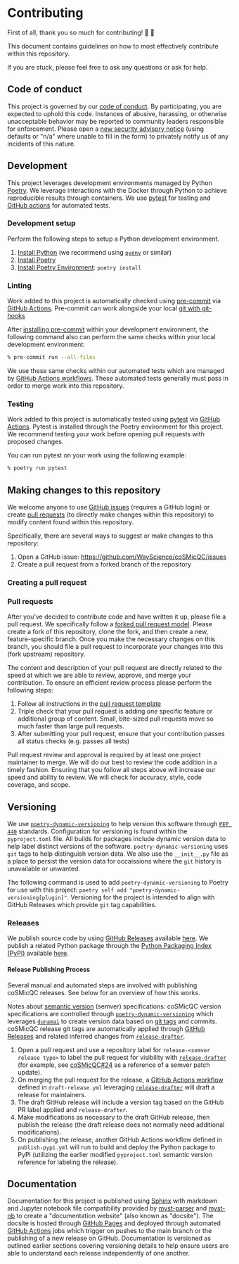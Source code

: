 # Contributing

First of all, thank you so much for contributing! 🎉 💯

This document contains guidelines on how to most effectively contribute within this repository.

If you are stuck, please feel free to ask any questions or ask for help.

## Code of conduct

This project is governed by our [code of conduct](code_of_conduct.md). By participating, you are expected to uphold this code.
Instances of abusive, harassing, or otherwise unacceptable behavior may be
reported to community leaders responsible for enforcement.
Please open a [new security advisory notice](https://github.com/WayScience/coSMicQC/security/advisories/new) (using defaults or "n/a" where unable to fill in the form) to privately notify us of any incidents of this nature.

## Development

This project leverages development environments managed by Python [Poetry](https://python-poetry.org/).
We leverage interactions with the Docker through Python to achieve reproducible results through containers.
We use [pytest](https://docs.pytest.org/) for testing and [GitHub actions](https://docs.github.com/en/actions) for automated tests.

### Development setup

Perform the following steps to setup a Python development environment.

1. [Install Python](https://www.python.org/downloads/) (we recommend using [`pyenv`](https://github.com/pyenv/pyenv) or similar)
1. [Install Poetry](https://python-poetry.org/docs/#installation)
1. [Install Poetry Environment](https://python-poetry.org/docs/basic-usage/#installing-dependencies): `poetry install`

### Linting

Work added to this project is automatically checked using [pre-commit](https://pre-commit.com/) via [GitHub Actions](https://docs.github.com/en/actions).
Pre-commit can work alongside your local [git with git-hooks](https://pre-commit.com/index.html#3-install-the-git-hook-scripts)

After [installing pre-commit](https://pre-commit.com/#installation) within your development environment, the following command also can perform the same checks within your local development environment:

```sh
% pre-commit run --all-files
```

We use these same checks within our automated tests which are managed by [GitHub Actions workflows](https://docs.github.com/en/actions/using-workflows).
These automated tests generally must pass in order to merge work into this repository.

### Testing

Work added to this project is automatically tested using [pytest](https://docs.pytest.org/) via [GitHub Actions](https://docs.github.com/en/actions).
Pytest is installed through the Poetry environment for this project.
We recommend testing your work before opening pull requests with proposed changes.

You can run pytest on your work using the following example:

```sh
% poetry run pytest
```

## Making changes to this repository

We welcome anyone to use [GitHub issues](https://docs.github.com/en/issues/tracking-your-work-with-issues/about-issues) (requires a GitHub login) or create [pull requests](https://docs.github.com/en/pull-requests/collaborating-with-pull-requests/proposing-changes-to-your-work-with-pull-requests/about-pull-requests) (to directly make changes within this repository) to modify content found within this repository.

Specifically, there are several ways to suggest or make changes to this repository:

1. Open a GitHub issue: https://github.com/WayScience/coSMicQC/issues
1. Create a pull request from a forked branch of the repository

### Creating a pull request

### Pull requests

After you’ve decided to contribute code and have written it up, please file a pull request.
We specifically follow a [forked pull request model](https://docs.github.com/en/github/collaborating-with-issues-and-pull-requests/creating-a-pull-request-from-a-fork).
Please create a fork of this repository, clone the fork, and then create a new, feature-specific branch.
Once you make the necessary changes on this branch, you should file a pull request to incorporate your changes into this (fork upstream) repository.

The content and description of your pull request are directly related to the speed at which we are able to review, approve, and merge your contribution.
To ensure an efficient review process please perform the following steps:

1. Follow all instructions in the [pull request template](https://github.com/WayScience/coSMicQC/blob/main/.github/PULL_REQUEST_TEMPLATE.md)
1. Triple check that your pull request is adding _one_ specific feature or additional group of content.
   Small, bite-sized pull requests move so much faster than large pull requests.
1. After submitting your pull request, ensure that your contribution passes all status checks (e.g. passes all tests)

Pull request review and approval is required by at least one project maintainer to merge.
We will do our best to review the code addition in a timely fashion.
Ensuring that you follow all steps above will increase our speed and ability to review.
We will check for accuracy, style, code coverage, and scope.

## Versioning

We use [`poetry-dynamic-versioning`](https://github.com/mtkennerly/poetry-dynamic-versioning) to help version this software through [`PEP 440`](https://peps.python.org/pep-0440/) standards.
Configuration for versioning is found within the `pyproject.toml` file.
All builds for packages include dynamic version data to help label distinct versions of the software.
`poetry-dynamic-versioning` uses `git` tags to help distinguish version data.
We also use the `__init__.py` file as a place to persist the version data for occaissions where the `git` history is unavailable or unwanted.

The following command is used to add `poetry-dynamic-versioning` to Poetry for use with this project: `poetry self add "poetry-dynamic-versioning[plugin]"`.
Versioning for the project is intended to align with GitHub Releases which provide `git` tag capabilities.

### Releases

We publish source code by using [GitHub Releases](https://docs.github.com/en/repositories/releasing-projects-on-github/about-releases) available [here](https://github.com/wayscience/cosmicqc/releases).
We publish a related Python package through the [Python Packaging Index (PyPI)](https://pypi.org/) available [here](https://pypi.org/project/cosmicqc/).

#### Release Publishing Process

Several manual and automated steps are involved with publishing coSMicQC releases.
See below for an overview of how this works.

Notes about [semantic version](https://en.wikipedia.org/wiki/Software_versioning#Semantic_versioning) (semver) specifications:
coSMicQC version specifications are controlled through [`poetry-dynamic-versioning`](https://github.com/mtkennerly/poetry-dynamic-versioning) which leverages [`dunamai`](https://github.com/mtkennerly/dunamai) to create version data based on [git tags](https://git-scm.com/book/en/v2/Git-Basics-Tagging) and commits.
coSMicQC release git tags are automatically applied through [GitHub Releases](https://docs.github.com/en/repositories/releasing-projects-on-github/about-releases) and related inferred changes from [`release-drafter`](https://github.com/release-drafter/release-drafter).

1. Open a pull request and use a repository label for `release-<semver release type>` to label the pull request for visibility with [`release-drafter`](https://github.com/release-drafter/release-drafter) (for example, see [coSMicQC#24](https://github.com/wayscience/cosmicqc/pull/24) as a reference of a semver patch update).
1. On merging the pull request for the release, a [GitHub Actions workflow](https://docs.github.com/en/actions/using-workflows) defined in `draft-release.yml` leveraging [`release-drafter`](https://github.com/release-drafter/release-drafter) will draft a release for maintainers.
1. The draft GitHub release will include a version tag based on the GitHub PR label applied and `release-drafter`.
1. Make modifications as necessary to the draft GitHub release, then publish the release (the draft release does not normally need additional modifications).
1. On publishing the release, another GitHub Actions workflow defined in `publish-pypi.yml` will run to build and deploy the Python package to PyPI (utilizing the earlier modified `pyproject.toml` semantic version reference for labeling the release).

## Documentation

Documentation for this project is published using [Sphinx](https://www.sphinx-doc.org) with markdown and Jupyter notebook file compatibility provided by [myst-parser](https://myst-parser.readthedocs.io/en/latest/) and [myst-nb](https://myst-nb.readthedocs.io/en/latest/) to create a "documentation website" (also known as "docsite").
The docsite is hosted through [GitHub Pages](https://pages.github.com/) and deployed through automated [GitHub Actions](https://docs.github.com/en/actions) jobs which trigger on pushes to the main branch or the publishing of a new release on GitHub.
Documentation is versioned as outlined earlier sections covering versioning details to help ensure users are able to understand each release independently of one another.
